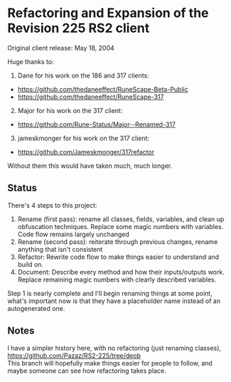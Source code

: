 # Refactoring and Expansion of the Revision 225 RS2 client

Original client release: May 18, 2004

Huge thanks to:

1) Dane for his work on the 186 and 317 clients:
- https://github.com/thedaneeffect/RuneScape-Beta-Public
- https://github.com/thedaneeffect/RuneScape-317

2) Major for his work on the 317 client:
- https://github.com/Rune-Status/Major--Renamed-317

3) jameskmonger for his work on the 317 client:
- https://github.com/Jameskmonger/317refactor

Without them this would have taken much, much longer.  

## Status

There's 4 steps to this project:
1) Rename (first pass): rename all classes, fields, variables, and clean up obfuscation techniques. Replace some magic numbers with variables. Code flow remains largely unchanged
2) Rename (second pass): reiterate through previous changes, rename anything that isn't consistent
3) Refactor: Rewrite code flow to make things easier to understand and build on.
4) Document: Describe every method and how their inputs/outputs work. Replace remaining magic numbers with clearly described variables.

Step 1 is nearly complete and I'll begin renaming things at some point, what's important now is that they have a placeholder name instead of an autogenerated one.

## Notes

I have a simpler history here, with no refactoring (just renaming classes), https://github.com/Pazaz/RS2-225/tree/deob  
This branch will hopefully make things easier for people to follow, and maybe someone can see how refactoring takes place.
